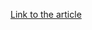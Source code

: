 [Link to the article](https://www.seqrite.com/blog/operation-rusticweb-targets-indian-govt-from-rust-based-malware-to-web-service-exfiltration/)
